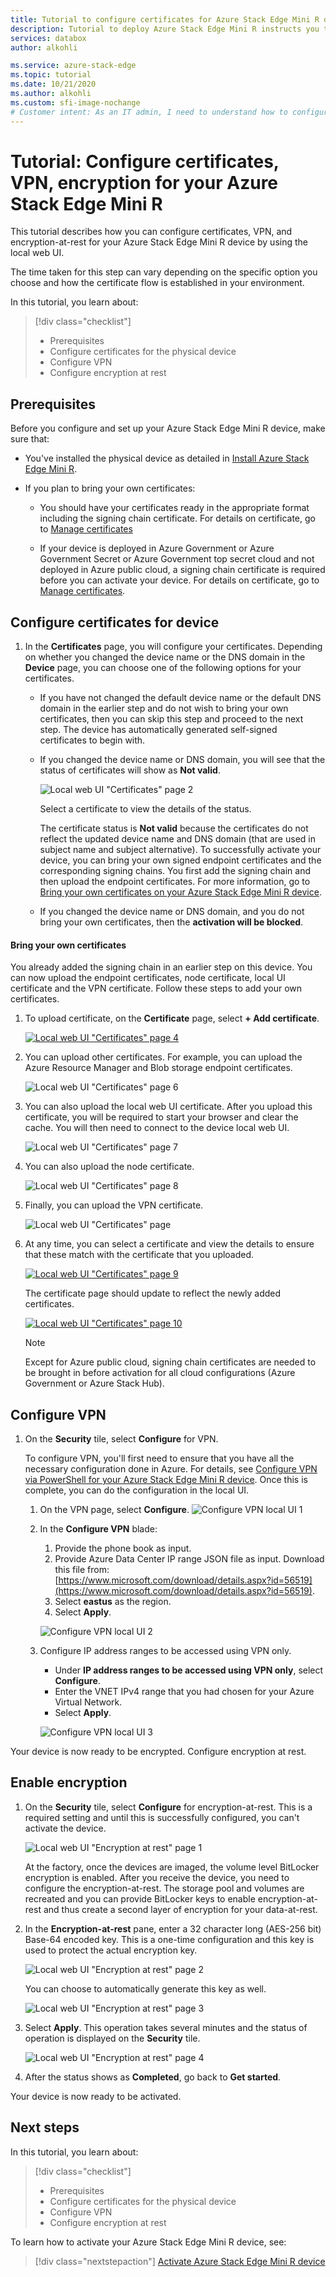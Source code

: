 ```yaml
---
title: Tutorial to configure certificates for Azure Stack Edge Mini R device in Azure portal | Microsoft Docs
description: Tutorial to deploy Azure Stack Edge Mini R instructs you to configure certificates on your physical device.
services: databox
author: alkohli

ms.service: azure-stack-edge
ms.topic: tutorial
ms.date: 10/21/2020
ms.author: alkohli
ms.custom: sfi-image-nochange
# Customer intent: As an IT admin, I need to understand how to configure certificates for Azure Stack Edge Mini R  so I can use it to transfer data to Azure. 
---
```

# Tutorial: Configure certificates, VPN, encryption for your Azure Stack Edge Mini R

This tutorial describes how you can configure certificates, VPN, and encryption-at-rest for your Azure Stack Edge Mini R device by using the local web UI.

The time taken for this step can vary depending on the specific option you choose and how the certificate flow is established in your environment.

In this tutorial, you learn about:

> [!div class="checklist"]
>
> * Prerequisites
> * Configure certificates for the physical device
> * Configure VPN
> * Configure encryption at rest

## Prerequisites

Before you configure and set up your Azure Stack Edge Mini R device, make sure that:

* You've installed the physical device as detailed in [Install Azure Stack Edge Mini R](azure-stack-edge-mini-r-deploy-install.md).

* If you plan to bring your own certificates:
    - You should have your certificates ready in the appropriate format including the signing chain certificate. For details on certificate, go to [Manage certificates](azure-stack-edge-gpu-manage-certificates.md)

    - If your device is deployed in Azure Government or Azure Government Secret or Azure Government top secret cloud and not deployed in Azure public cloud, a signing chain certificate is required before you can activate your device. 
    For details on certificate, go to [Manage certificates](azure-stack-edge-gpu-manage-certificates.md).


## Configure certificates for device

1. In the **Certificates** page, you will configure your certificates. Depending on whether you changed the device name or the DNS domain in the **Device** page, you can choose one of the following options for your certificates.

    - If you have not changed the default device name or the default DNS domain in the earlier step and do not wish to bring your own certificates, then you can skip this step and proceed to the next step. The device has automatically generated self-signed certificates to begin with. 

       <!-- ![Local web UI "Certificates" page](./media/azure-stack-edge-mini-r-deploy-configure-certificates-vpn-encryption/certificate-1.png)-->

    - If you changed the device name or DNS domain, you will see that the status of certificates will show as **Not valid**. 

        ![Local web UI "Certificates" page 2](./media/azure-stack-edge-mini-r-deploy-configure-certificates-vpn-encryption/certificate-2.png)    

        Select a certificate to view the details of the status.

        <!--![Local web UI "Certificates" page 3](./media/azure-stack-edge-gpu-deploy-configure-certificates/generate-certificate-1a.png)-->  

        The certificate status is **Not valid** because the certificates do not reflect the updated device name and DNS domain (that are used in subject name and subject alternative). To successfully activate your device, you can bring your own signed endpoint certificates and the corresponding signing chains. You first add the signing chain and then upload the endpoint certificates. For more information, go to [Bring your own certificates on your Azure Stack Edge Mini R device](#bring-your-own-certificates).


    - If you changed the device name or DNS domain, and you do not bring your own certificates, then the **activation will be blocked**.


#### Bring your own certificates

You already added the signing chain in an earlier step on this device. You can now upload the endpoint certificates, node certificate, local UI certificate and the VPN certificate. Follow these steps to add your own certificates.

1. To upload certificate, on the **Certificate** page, select **+ Add certificate**.

    [![Local web UI "Certificates" page 4](./media/azure-stack-edge-mini-r-deploy-configure-certificates-vpn-encryption/add-certificate-1.png)](./media/azure-stack-edge-mini-r-deploy-configure-certificates-vpn-encryption/add-certificate-1.png#lightbox)


1. You can upload other certificates. For example, you can upload the Azure Resource Manager and Blob storage endpoint certificates.

    ![Local web UI "Certificates" page 6](./media/azure-stack-edge-mini-r-deploy-configure-certificates-vpn-encryption/add-certificate-3.png)

1. You can also upload the local web UI certificate. After you upload this certificate, you will be required to start your browser and clear the cache. You will then need to connect to the device local web UI.  

    ![Local web UI "Certificates" page 7](./media/azure-stack-edge-mini-r-deploy-configure-certificates-vpn-encryption/add-certificate-4.png)

1. You can also upload the node certificate.


    ![Local web UI "Certificates" page 8](./media/azure-stack-edge-mini-r-deploy-configure-certificates-vpn-encryption/add-certificate-5.png)

1. Finally, you can upload the VPN certificate.
        
    ![Local web UI "Certificates" page](./media/azure-stack-edge-mini-r-deploy-configure-certificates-vpn-encryption/add-certificate-6.png)

1. At any time, you can select a certificate and view the details to ensure that these match with the certificate that you uploaded.

    [![Local web UI "Certificates" page 9](./media/azure-stack-edge-mini-r-deploy-configure-certificates-vpn-encryption/add-certificate-7.png)](./media/azure-stack-edge-mini-r-deploy-configure-certificates-vpn-encryption/add-certificate-7.png#lightbox)

    The certificate page should update to reflect the newly added certificates.

    [![Local web UI "Certificates" page 10](./media/azure-stack-edge-mini-r-deploy-configure-certificates-vpn-encryption/add-certificate-8.png)](./media/azure-stack-edge-mini-r-deploy-configure-certificates-vpn-encryption/add-certificate-8.png#lightbox)  

    > [!NOTE]
    > Except for Azure public cloud, signing chain certificates are needed to be brought in before activation for all cloud configurations (Azure Government or Azure Stack Hub).


## Configure VPN

1. On the **Security** tile, select **Configure** for VPN. 

    To configure VPN, you'll first need to ensure that you have all the necessary configuration done in Azure. For details, see [Configure VPN via PowerShell for your Azure Stack Edge Mini R device](azure-stack-edge-placeholder.md). Once this is complete, you can do the configuration in the local UI.
    
    1. On the VPN page, select **Configure**.
        ![Configure VPN local UI 1](./media/azure-stack-edge-mini-r-deploy-configure-certificates-vpn-encryption/configure-vpn-1.png)

    1. In the **Configure VPN** blade:

        1. Provide the phone book as input.
        2. Provide Azure Data Center IP range JSON file as input. Download this file from: [https://www.microsoft.com/download/details.aspx?id=56519](https://www.microsoft.com/download/details.aspx?id=56519).
        3. Select **eastus** as the region.
        4. Select **Apply**.

        ![Configure VPN local UI 2](./media/azure-stack-edge-mini-r-deploy-configure-certificates-vpn-encryption/configure-vpn-2.png)
    
    1. Configure IP address ranges to be accessed using VPN only. 
    
        - Under **IP address ranges to be accessed using VPN only**, select **Configure**.
        - Enter the VNET IPv4 range that you had chosen for your Azure Virtual Network.
        - Select **Apply**.
    
        ![Configure VPN local UI 3](./media/azure-stack-edge-mini-r-deploy-configure-certificates-vpn-encryption/configure-vpn-3.png)

Your device is now ready to be encrypted. Configure encryption at rest.


## Enable encryption

1. On the **Security** tile, select **Configure** for encryption-at-rest. This is a required setting and until this is successfully configured, you can't activate the device. 

    ![Local web UI "Encryption at rest" page 1](./media/azure-stack-edge-mini-r-deploy-configure-certificates-vpn-encryption/encryption-at-rest-1.png)

    At the factory, once the devices are imaged, the volume level BitLocker encryption is enabled. After you receive the device, you need to configure the encryption-at-rest. The storage pool and volumes are recreated and you can provide BitLocker keys to enable encryption-at-rest and thus create a second layer of encryption for your data-at-rest.

1. In the **Encryption-at-rest** pane, enter a 32 character long (AES-256 bit) Base-64 encoded key. This is a one-time configuration and this key is used to protect the actual encryption key. 

    ![Local web UI "Encryption at rest" page 2](./media/azure-stack-edge-mini-r-deploy-configure-certificates-vpn-encryption/encryption-at-rest-2.png)

    You can choose to automatically generate this key as well.

    ![Local web UI "Encryption at rest" page 3](./media/azure-stack-edge-mini-r-deploy-configure-certificates-vpn-encryption/encryption-at-rest-3.png)

1. Select **Apply**. This operation takes several minutes and the status of operation is displayed on the **Security** tile.

    ![Local web UI "Encryption at rest" page 4](./media/azure-stack-edge-mini-r-deploy-configure-certificates-vpn-encryption/encryption-at-rest-3.png)

1. After the status shows as **Completed**, go back to **Get started**.

Your device is now ready to be activated.

## Next steps

In this tutorial, you learn about:

> [!div class="checklist"]
>
> * Prerequisites
> * Configure certificates for the physical device
> * Configure VPN
> * Configure encryption at rest

To learn how to activate your Azure Stack Edge Mini R device, see:

> [!div class="nextstepaction"]
> [Activate Azure Stack Edge Mini R device](./azure-stack-edge-mini-r-deploy-activate.md)
